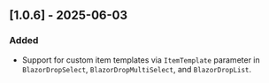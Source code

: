 ## [1.0.6] - 2025-06-03

### Added
- Support for custom item templates via `ItemTemplate` parameter in `BlazorDropSelect`, `BlazorDropMultiSelect`, and `BlazorDropList`.